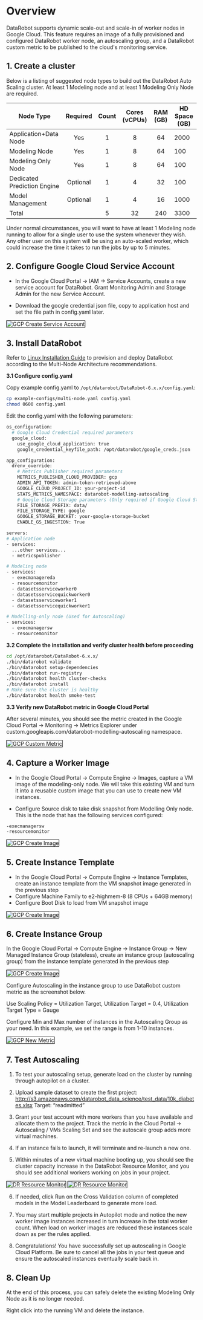 # Overview

DataRobot supports dynamic scale-out and scale-in of worker nodes in Google Cloud. This feature requires an image of a fully provisioned and configured DataRobot worker node, an autoscaling group, and a DataRobot custom metric to be published to the cloud's monitoring service.

## 1. Create a cluster

Below is a listing of suggested node types to build out the DataRobot Auto Scaling cluster. At least 1 Modeling node and at least 1 Modeling Only Node are required.

| Node Type | Required | Count | Cores (vCPUs)  |  RAM (GB) | HD Space (GB) |
|----------------|:---------------------:|:----------------:|:-------------------:|:------------------------:|-------|
| Application+Data Node  | Yes  | 1  | 8 | 64 | 2000 |
| Modeling Node  | Yes  | 1  | 8 | 64 | 100 |
| Modeling Only Node  | Yes  | 1  | 8 | 64 | 100 |
| Dedicated Prediction Engine  | Optional  | 1 | 4 | 32 | 100 |
| Model Management  | Optional  | 1  | 4 | 16 | 1000 |
| Total  |   | 5  | 32 | 240 | 3300 |

Under normal circumstances, you will want to have at least 1 Modeling node running to allow for a single user to use the system whenever they wish. Any other user on this system will be using an auto-scaled worker, which could increase the time it takes to run the jobs by up to 5 minutes.

## 2. Configure Google Cloud Service Account

- In the Google Cloud Portal -> IAM -> Service Accounts, create a new service account for DataRobot. Grant Monitoring Admin and Storage Admin for the new Service Account.

- Download the google credential json file, copy to application host and set the file path in config.yaml later.

<img src="./images/gcp-service-account.png" alt="GCP Create Service Account" style="border: 1px solid black;"/>

## 3. Install DataRobot

Refer to [Linux Installation Guide](../standard-install.md) to provision and deploy DataRobot according to the Multi-Node Architecture recommendations.

**3.1 Configure config.yaml**

Copy example config.yaml to `/opt/datarobot/DataRobot-6.x.x/config.yaml`:

```bash
cp example-configs/multi-node.yaml config.yaml
chmod 0600 config.yaml
```

Edit the config.yaml with the following parameters:

```bash
os_configuration:
  # Google Cloud Credential required parameters
  google_cloud:
    use_google_cloud_application: true
    google_credential_keyfile_path: /opt/datarobot/google_creds.json

app_configuration:
  drenv_override:
    # Metrics Publisher required parameters
    METRICS_PUBLISHER_CLOUD_PROVIDER: gcp
    ADMIN_API_TOKEN: admin-token-retrieved-above
    GOOGLE_CLOUD_PROJECT_ID: your-project-id
    STATS_METRICS_NAMESPACE: datarobot-modelling-autoscaling
    # Google Cloud Storage parameters (Only required if Google Cloud Storage enabled)
    FILE_STORAGE_PREFIX: data/
    FILE_STORAGE_TYPE: google
    GOOGLE_STORAGE_BUCKET: your-google-storage-bucket
    ENABLE_GS_INGESTION: True

servers:
# Application node
- services:
  ...other services...
  - metricspublisher

# Modeling node
- services:
  - execmanagereda
  - resourcemonitor
  - datasetsserviceworker0
  - datasetsservicequickworker0
  - datasetsserviceworker1
  - datasetsservicequickworker1

# Modelling-only node (Used for Autoscaling)
- services:
  - execmanagersw
  - resourcemonitor
```

**3.2 Complete the installation and verify cluster health before proceeding**

```bash
cd /opt/datarobot/DataRobot-6.x.x/
./bin/datarobot validate
./bin/datarobot setup-dependencies
./bin/datarobot run-registry
./bin/datarobot health cluster-checks
./bin/datarobot install
# Make sure the cluster is healthy
./bin/datarobot health smoke-test
```

**3.3 Verify new DataRobot metric in Google Cloud Portal**

After several minutes, you should see the metric created in the Google Cloud Portal -> Monitoring -> Metrics Explorer under custom.googleapis.com/datarobot-modelling-autoscaling namespace.

<img src="./images/gcp-custom-metric.png" alt="GCP Custom Metric" style="border: 1px solid black;"/>

## 4. Capture a Worker Image

- In the Google Cloud Portal -> Compute Engine -> Images, capture a VM image of the modeling-only node. We will take this existing VM and turn it into a reusable custom image that you can use to create new VM instances.

- Configure Source disk to take disk snapshot from Modelling Only node. This is the node that has the following services configured:
```
-execmanagersw
-resourcemonitor
```

<img src="./images/gcp-create-image.png" alt="GCP Create Image" style="border: 1px solid black;"/>

## 5. Create Instance Template

- In the Google Cloud Portal -> Compute Engine -> Instance Templates, create an instance template from the VM snapshot image generated in the previous step
- Configure Machine Family to e2-highmem-8 (8 CPUs + 64GB memory)
- Configure Boot Disk to load from VM snapshot image

<img src="./images/gcp-create-instance-template.png" alt="GCP Create Image" style="border: 1px solid black;"/>

## 6. Create Instance Group

In the Google Cloud Portal -> Compute Engine -> Instance Group -> New Managed Instance Group (stateless), create an instance group (autoscaling group) from the instance template generated in the previous step

<img src="./images/gcp-create-instance-group.png" alt="GCP Create Image" style="border: 1px solid black;"/>

Configure Autoscaling in the instance group to use DataRobot custom metric as the screenshot below.

Use Scaling Policy = Utilization Target, Utilization Target = 0.4, Utilization Target Type = Gauge

Configure Min and Max number of instances in the Autoscaling Group as your need. In this example, we set the range is from 1-10 instances.

<img src="./images/gcp-new-metric.png" alt="GCP New Metric" style="border: 1px solid black;"/>

## 7. Test Autoscaling

1. To test your autoscaling setup, generate load on the cluster by running through autopilot on a cluster.

2. Upload sample dataset to create the first project:
http://s3.amazonaws.com/datarobot_data_science/test_data/10k_diabetes.xlsx
Target: “readmitted”

3. Grant your test account with more workers than you have available and allocate them to the project. Track the metric in the Cloud Portal -> Autoscaling / VMs Scaling Set and see the autoscale group adds more virtual machines.

4. If an instance fails to launch, it will terminate and re-launch a new one.

5. Within minutes of a new virtual machine booting up, you should see the cluster capacity increase in the DataRobot Resource Monitor, and you should see additional workers working on jobs in your project.

<img src="./images/dr-resource-monitor.png" alt="DR Resource Monitor" style="border: 1px solid black;"/>

<img src="./images/dr-resource-monitor-2.png" alt="DR Resource Monitor" style="border: 1px solid black;"/>

6. If needed, click Run on the Cross Validation column of completed models in the Model Leaderboard to generate more load.

7. You may start multiple projects in Autopilot mode and notice the new worker image instances increased in turn increase in the total worker count. When load on worker images are reduced these instances scale down as per the rules applied.

8. Congratulations! You have successfully set up autoscaling in Google Cloud Platform. Be sure to cancel all the jobs in your test queue and ensure the autoscaled instances eventually scale back in.

## 8. Clean Up

At the end of this process, you can safely delete the existing Modeling Only Node as it is no longer needed.

Right click into the running VM and delete the instance.
